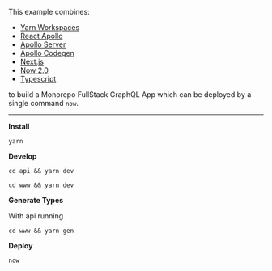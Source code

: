 This example combines:

- [Yarn Workspaces](https://yarnpkg.com/lang/en/docs/workspaces/)
- [React Apollo](https://github.com/apollographql/react-apollo)
- [Apollo Server](https://github.com/apollographql/apollo-server)
- [Apollo Codegen](https://github.com/apollographql/apollo-tooling)
- [Next.js](https://github.com/zeit/next.js/)
- [Now 2.0](https://github.com/zeit/now-cli)
- [Typescript](https://github.com/Microsoft/TypeScript) 

to build a Monorepo FullStack GraphQL App which can be deployed by a single command `now`.

---
**Install**

`yarn`

**Develop**

`cd api && yarn dev`

`cd www && yarn dev`

**Generate Types**

With api running

`cd www && yarn gen`

**Deploy**

`now`

